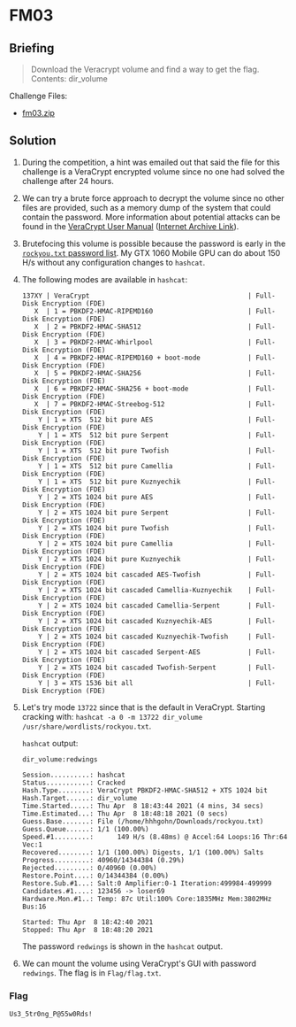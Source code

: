 # FM03

## Briefing

> Download the Veracrypt volume and find a way to get the flag. Contents: dir_volume

Challenge Files:

* [fm03.zip](./fm03.zip)

## Solution

1. During the competition, a hint was emailed out that said the file for this challenge is a VeraCrypt encrypted volume since no one had solved the challenge after 24 hours.

2. We can try a brute force approach to decrypt the volume since no other files are provided, such as a memory dump of the system that could contain the password. More information about potential attacks can be found in the [VeraCrypt User Manual](https://www.veracrypt.fr/code/VeraCrypt/plain/src/Release/Setup%20Files/VeraCrypt%20User%20Guide.pdf?id=e6ebc63c665dfd38802f63ad8882f573e66cd208) ([Internet Archive Link](https://web.archive.org/web/20210408232357/https://www.veracrypt.fr/code/VeraCrypt/plain/src/Release/Setup%20Files/VeraCrypt%20User%20Guide.pdf?id=e6ebc63c665dfd38802f63ad8882f573e66cd208)).

3. Brutefocing this volume is possible because the password is early in the [`rockyou.txt` password list](https://github.com/danielmiessler/SecLists/blob/master/Passwords/Leaked-Databases/rockyou.txt.tar.gz). My GTX 1060 Mobile GPU can do about 150 H/s without any configuration changes to `hashcat`.

4. The following modes are available in `hashcat`:

    ```
    137XY | VeraCrypt                                        | Full-Disk Encryption (FDE)
       X  | 1 = PBKDF2-HMAC-RIPEMD160                        | Full-Disk Encryption (FDE)
       X  | 2 = PBKDF2-HMAC-SHA512                           | Full-Disk Encryption (FDE)
       X  | 3 = PBKDF2-HMAC-Whirlpool                        | Full-Disk Encryption (FDE)
       X  | 4 = PBKDF2-HMAC-RIPEMD160 + boot-mode            | Full-Disk Encryption (FDE)
       X  | 5 = PBKDF2-HMAC-SHA256                           | Full-Disk Encryption (FDE)
       X  | 6 = PBKDF2-HMAC-SHA256 + boot-mode               | Full-Disk Encryption (FDE)
       X  | 7 = PBKDF2-HMAC-Streebog-512                     | Full-Disk Encryption (FDE)
        Y | 1 = XTS  512 bit pure AES                        | Full-Disk Encryption (FDE)
        Y | 1 = XTS  512 bit pure Serpent                    | Full-Disk Encryption (FDE)
        Y | 1 = XTS  512 bit pure Twofish                    | Full-Disk Encryption (FDE)
        Y | 1 = XTS  512 bit pure Camellia                   | Full-Disk Encryption (FDE)
        Y | 1 = XTS  512 bit pure Kuznyechik                 | Full-Disk Encryption (FDE)
        Y | 2 = XTS 1024 bit pure AES                        | Full-Disk Encryption (FDE)
        Y | 2 = XTS 1024 bit pure Serpent                    | Full-Disk Encryption (FDE)
        Y | 2 = XTS 1024 bit pure Twofish                    | Full-Disk Encryption (FDE)
        Y | 2 = XTS 1024 bit pure Camellia                   | Full-Disk Encryption (FDE)
        Y | 2 = XTS 1024 bit pure Kuznyechik                 | Full-Disk Encryption (FDE)
        Y | 2 = XTS 1024 bit cascaded AES-Twofish            | Full-Disk Encryption (FDE)
        Y | 2 = XTS 1024 bit cascaded Camellia-Kuznyechik    | Full-Disk Encryption (FDE)
        Y | 2 = XTS 1024 bit cascaded Camellia-Serpent       | Full-Disk Encryption (FDE)
        Y | 2 = XTS 1024 bit cascaded Kuznyechik-AES         | Full-Disk Encryption (FDE)
        Y | 2 = XTS 1024 bit cascaded Kuznyechik-Twofish     | Full-Disk Encryption (FDE)
        Y | 2 = XTS 1024 bit cascaded Serpent-AES            | Full-Disk Encryption (FDE)
        Y | 2 = XTS 1024 bit cascaded Twofish-Serpent        | Full-Disk Encryption (FDE)
        Y | 3 = XTS 1536 bit all                             | Full-Disk Encryption (FDE)
    ```

5. Let's try mode `13722` since that is the default in VeraCrypt. Starting cracking with: `hashcat -a 0 -m 13722 dir_volume /usr/share/wordlists/rockyou.txt`.

    `hashcat` output:

    ```
    dir_volume:redwings                              

    Session..........: hashcat
    Status...........: Cracked
    Hash.Type........: VeraCrypt PBKDF2-HMAC-SHA512 + XTS 1024 bit
    Hash.Target......: dir_volume
    Time.Started.....: Thu Apr  8 18:43:44 2021 (4 mins, 34 secs)
    Time.Estimated...: Thu Apr  8 18:48:18 2021 (0 secs)
    Guess.Base.......: File (/home/hhhgohn/Downloads/rockyou.txt)
    Guess.Queue......: 1/1 (100.00%)
    Speed.#1.........:      149 H/s (8.48ms) @ Accel:64 Loops:16 Thr:64 Vec:1
    Recovered........: 1/1 (100.00%) Digests, 1/1 (100.00%) Salts
    Progress.........: 40960/14344384 (0.29%)
    Rejected.........: 0/40960 (0.00%)
    Restore.Point....: 0/14344384 (0.00%)
    Restore.Sub.#1...: Salt:0 Amplifier:0-1 Iteration:499984-499999
    Candidates.#1....: 123456 -> loser69
    Hardware.Mon.#1..: Temp: 87c Util:100% Core:1835MHz Mem:3802MHz Bus:16

    Started: Thu Apr  8 18:42:40 2021
    Stopped: Thu Apr  8 18:48:20 2021
    ```

    The password `redwings` is shown in the `hashcat` output.

6. We can mount the volume using VeraCrypt's GUI with password `redwings`. The flag is in `Flag/flag.txt`.

### Flag

`Us3_5tr0ng_P@55w0Rds!`
